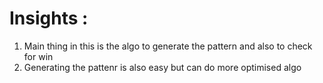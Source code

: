 

# Insights :

1. Main thing in this is the algo to generate the pattern and also to check for win
2. Generating the pattenr is also easy but can do more optimised algo